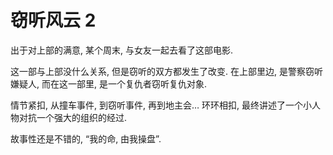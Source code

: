 # 窃听风云 2

出于对上部的满意, 某个周末, 与女友一起去看了这部电影.

这一部与上部没什么关系, 但是窃听的双方都发生了改变. 在上部里边, 是警察窃听嫌疑人, 而在这一部里, 是一个复仇者窃听复仇对象.

情节紧扣, 从撞车事件, 到窃听事件, 再到地主会… 环环相扣, 最终讲述了一个小人物对抗一个强大的组织的经过.

故事性还是不错的, “我的命, 由我操盘”.
